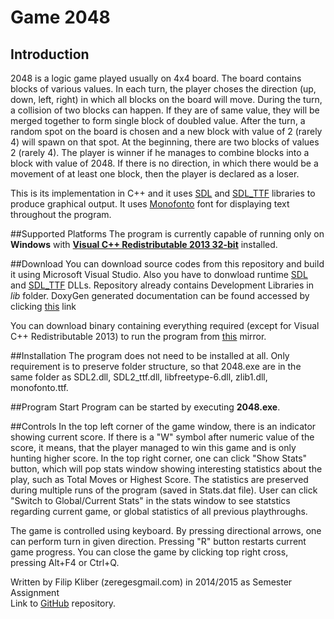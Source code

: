 # Game 2048
## Introduction
2048 is a logic game played usually on 4x4 board. The board contains
blocks of various values. In each turn, the player choses the direction
(up, down, left, right) in which all blocks on the board will move.
During the turn, a collision of two blocks can happen. If they are
of same value, they will be merged together to form single block
of doubled value. After the turn, a random spot on the board is chosen
and a new block with value of 2 (rarely 4) will spawn on that spot.
At the beginning, there are two blocks of values 2 (rarely 4).
The player is winner if he manages to combine blocks into a block with
value of 2048. If there is no direction, in which there would be a movement
of at least one block, then the player is declared as a loser.

This is its implementation in C++ and it uses [SDL](https://www.libsdl.org)
and [SDL_TTF](https://www.libsdl.org/projects/SDL_ttf/) libraries
to produce graphical output. It uses [Monofonto](http://www.dafont.com/monofonto.font)
font for displaying text throughout the program. 

##Supported Platforms
The program is currently capable of running only on **Windows** with
[**Visual C++ Redistributable 2013 32-bit**](https://www.microsoft.com/en-us/download/details.aspx?id=40784) installed.

##Download
You can download source codes from this repository and build it using Microsoft
Visual Studio. Also you have to donwload runtime [SDL](https://www.libsdl.org/release/SDL2-2.0.3-win32-x86.zip)
and [SDL_TTF](https://www.libsdl.org/projects/SDL_ttf/release/SDL2_ttf-2.0.12-win32-x86.zip)
DLLs. Repository already contains Development Libraries in *lib* folder.
DoxyGen generated documentation can be found accessed by clicking [this](http://www.zereges.cz/2048/doc/) link

You can download binary containing everything required (except for Visual C++
Redistributable 2013) to run the program from [this](http://www.zereges.cz/2048/2048.zip) mirror.

##Installation
The program does not need to be installed at all. Only requirement is to
preserve folder structure, so that 2048.exe are in the same folder as
SDL2.dll, SDL2_ttf.dll, libfreetype-6.dll, zlib1.dll, monofonto.ttf.

##Program Start
Program can be started by executing **2048.exe**.

##Controls
In the top left corner of the game window, there is an indicator showing
current score. If there is a "W" symbol after numeric value of the score,
it means, that the player managed to win this game and is only hunting higher
score. In the top right corner, one can click "Show Stats" button, which will
pop stats window showing interesting statistics about the play, such as Total
Moves or Highest Score. The statistics are preserved during multiple runs
of the program (saved in Stats.dat file). User can click "Switch to
Global/Current Stats" in the stats window to see statstics regarding current
game, or global statistics of all previous playthroughs.

The game is controlled using keyboard. By pressing directional arrows, one can
perform turn in given direction. Pressing "R" button restarts current game
progress. You can close the game by clicking top right cross, pressing
Alt+F4 or Ctrl+Q.

Written by Filip Kliber (zereges<at>gmail.com) in 2014/2015 as Semester Assignment  
Link to [GitHub](https://github.com/Zereges/2048) repository.

